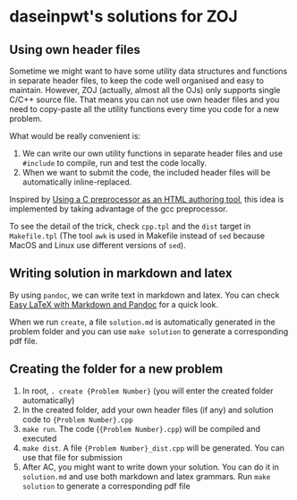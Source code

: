 # daseinpwt's solutions for ZOJ
## Using own header files
Sometime we might want to have some utility data structures and functions in separate header files, to keep the code well organised and easy to maintain. However, ZOJ (actually, almost all the OJs) only supports single C/C++ source file. That means you can not use own header files and you need to copy-paste all the utility functions every time you code for a new problem.

What would be really convenient is:
1. We can write our own utility functions in separate header files and use `#include` to compile, run and test the code locally.
2. When we want to submit the code, the included header files will be automatically inline-replaced.

Inspired by [Using a C preprocessor as an HTML authoring tool](http://jkorpela.fi/html/cpre.html), this idea is implemented by taking advantage of the gcc preprocessor.

To see the detail of the trick, check `cpp.tpl` and the `dist` target in `Makefile.tpl` (The tool `awk` is used in Makefile instead of `sed` because MacOS and Linux use different versions of `sed`).

## Writing solution in markdown and latex
By using `pandoc`, we can write text in markdown and latex. You can check [Easy LaTeX with Markdown and Pandoc](http://tech.lauritz.me/easy-latex-with-markdown-pandoc/) for a quick look.

When we run `create`, a file `solution.md` is automatically generated in the problem folder and you can use `make solution` to generate a corresponding pdf file.

## Creating the folder for a new problem
1. In root, `. create {Problem Number}` (you will enter the created folder automatically)
2. In the created folder, add your own header files (if any) and solution code to `{Problem Number}.cpp`
3. `make run`. The code (`{Problem Number}.cpp`) will be compiled and executed
4. `make dist`. A file `{Problem Number}_dist.cpp` will be generated. You can use that file for submission
5. After AC, you might want to write down your solution. You can do it in `solution.md` and use both markdown and latex grammars. Run `make solution` to generate a corresponding pdf file